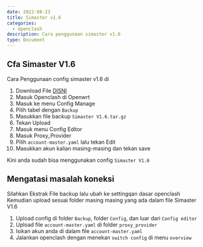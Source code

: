 ```yaml
---
date: 2022-08-23
title: Simaster v1.6
categories:
  - openclash
description: Cara penggunaan simaster v1.6
type: Document
---
```


## Cfa Simaster V1.6

Cara Penggunaan config simaster v1.6 di

1. Download File [DISNI](https://mwnsofficial.github.io/download.github.io/video/simaster-v1-6/)
2. Masuk Openclash di Openwrt
3. Masuk ke menu Config Manage
4. Pilih tabel dengan `Backup`
5. Masukkan file backup `Simaster V1.6.tar.gz`
6. Tekan Upload
7. Masuk menu Config Editor
8. Masuk Proxy_Provider
9. Pilih `account-master.yaml` lalu tekan Edit
10. Masukkan akun kalian masing-masing dan tekan save

Kini anda sudah bisa menggunakan config `Simaster V1.6`

## Mengatasi masalah koneksi

Silahkan Ekstrak File backup lalu ubah ke settingqan dasar openclash
Kemudian upload sesuai folder masing masing yang ada dalam file Simaster V1.6

1. Upload config di folder `Backup`, folder `Config`, dan luar dari `Config editor`
2. Upload file `account-master.yaml` di folder `proxy_provider`
3. Isikan akun anda di dalam file `account-master.yaml`
4. Jalankan openclash dengan menekan `switch config` di menu `overview`
